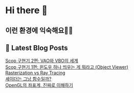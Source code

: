 # Hi there 👋

## 이런 환경에 익숙해요✍🏼

## 📕 Latest Blog Posts

<a href=https://onepaperhoon.tistory.com/8>Scop 구현기 2편: VAO와 VBO의 세계</a></br><a href=https://onepaperhoon.tistory.com/7>Scop 구현기 1편: 윈도우 하나 띄우는 게 뭐라고 (Object Viewer)</a></br><a href=https://onepaperhoon.tistory.com/6>Rasterization vs Ray Tracing</a></br><a href=https://onepaperhoon.tistory.com/5>셰이더는 그낭 함수일까?</a></br><a href=https://onepaperhoon.tistory.com/4>OpenGL의 좌표계, 진짜로 이해하기</a></br>